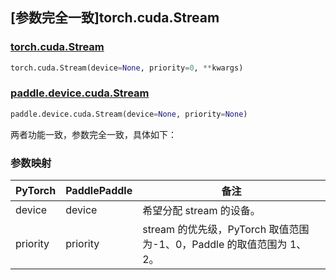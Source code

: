 ## [参数完全一致]torch.cuda.Stream

### [torch.cuda.Stream](https://pytorch.org/docs/1.13/generated/torch.cuda.Stream.html#torch.cuda.Stream)

```python
torch.cuda.Stream(device=None, priority=0, **kwargs)
```

### [paddle.device.cuda.Stream](https://www.paddlepaddle.org.cn/documentation/docs/zh/api/paddle/device/cuda/Stream_cn.html)

```python
paddle.device.cuda.Stream(device=None, priority=None)
```

两者功能一致，参数完全一致，具体如下：

### 参数映射

| PyTorch  | PaddlePaddle | 备注                     |
| -------- | ------------ | ------------------------ |
| device   | device       | 希望分配 stream 的设备。 |
| priority | priority     | stream 的优先级，PyTorch 取值范围为-1、0，Paddle 的取值范围为 1、2。 |
